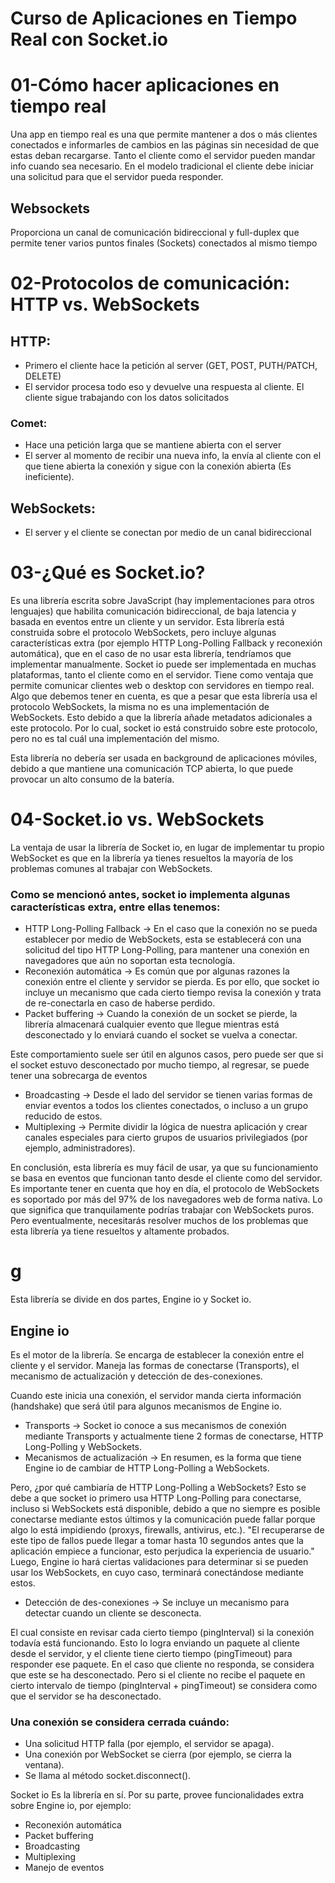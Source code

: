 # Curso de Aplicaciones en Tiempo Real con Socket.io
# 01-Cómo hacer aplicaciones en tiempo real
  Una app en tiempo real es una que permite mantener a dos o más clientes conectados e informarles de cambios en las páginas sin necesidad de que estas deban recargarse.
  Tanto el cliente como el servidor pueden mandar info cuando sea necesario.
  En el modelo tradicional el cliente debe iniciar una solicitud para que el servidor pueda responder.
  ## Websockets
  Proporciona un canal de comunicación bidireccional y full-duplex que permite tener varios puntos finales (Sockets) conectados al mismo tiempo
# 02-Protocolos de comunicación: HTTP vs. WebSockets
  ## HTTP:
  - Primero el cliente hace la petición al server (GET, POST, PUTH/PATCH, DELETE)
  - El servidor procesa todo eso y devuelve una respuesta al cliente. El cliente sigue trabajando con los datos solicitados
  ### Comet:
  - Hace una petición larga que se mantiene abierta con el server
  - El server al momento de recibir una nueva info, la envía al cliente con el que tiene abierta la conexión y sigue con la conexión abierta (Es ineficiente).
  ## WebSockets: 
  - El server y el cliente se conectan por medio de un canal bidireccional

# 03-¿Qué es Socket.io?
  Es una librería escrita sobre JavaScript (hay implementaciones para otros lenguajes) que habilita comunicación bidireccional, de baja latencia y basada en eventos entre un cliente y un servidor.
  Esta librería está construida sobre el protocolo WebSockets, pero incluye algunas características extra (por ejemplo HTTP Long-Polling Fallback y reconexión automática), que en el caso de no usar esta librería, tendríamos que implementar manualmente.
  Socket io puede ser implementada en muchas plataformas, tanto el cliente como en el servidor. Tiene como ventaja que permite comunicar clientes web o desktop con servidores en tiempo real.
  Algo que debemos tener en cuenta, es que a pesar que esta librería usa el protocolo WebSockets, la misma no es una implementación de WebSockets. Esto debido a que la librería añade metadatos adicionales a este protocolo. Por lo cual, socket io está construido sobre este protocolo, pero no es tal cuál una implementación del mismo.

  Esta librería no debería ser usada en background de aplicaciones móviles, debido a que mantiene una comunicación TCP abierta, lo que puede provocar un alto consumo de la batería.
# 04-Socket.io vs. WebSockets
  La ventaja de usar la librería de Socket io, en lugar de implementar tu propio WebSocket es que en la librería ya tienes resueltos la mayoría de los problemas comunes al trabajar con WebSockets.
  ### Como se mencionó antes, socket io implementa algunas características extra, entre ellas tenemos:

  - HTTP Long-Polling Fallback → En el caso que la conexión no se pueda establecer por medio de WebSockets, esta se establecerá con una solicitud del tipo HTTP Long-Polling, para mantener una conexión en navegadores que aún no soportan esta tecnología.
  - Reconexión automática → Es común que por algunas razones la conexión entre el cliente y servidor se pierda. Es por ello, que socket io incluye un mecanismo que cada cierto tiempo revisa la conexión y trata de re-conectarla en caso de haberse perdido.
  - Packet buffering → Cuando la conexión de un socket se pierde, la librería almacenará cualquier evento que llegue mientras está desconectado y lo enviará cuando el socket se vuelva a conectar.

  Este comportamiento suele ser útil en algunos casos, pero puede ser que si el socket estuvo desconectado por mucho tiempo, al regresar, se puede tener una sobrecarga de eventos

  - Broadcasting → Desde el lado del servidor se tienen varias formas de enviar eventos a todos los clientes conectados, o incluso a un grupo reducido de estos.
  - Multiplexing → Permite dividir la lógica de nuestra aplicación y crear canales especiales para cierto grupos de usuarios privilegiados (por ejemplo, administradores).

  En conclusión, esta librería es muy fácil de usar, ya que su funcionamiento se basa en eventos que funcionan tanto desde el cliente como del servidor.
  Es importante tener en cuenta que hoy en día, el protocolo de WebSockets es soportado por más del 97% de los navegadores web de forma nativa. Lo que significa que tranquilamente podrías trabajar con WebSockets puros.
  Pero eventualmente, necesitarás resolver muchos de los problemas que esta librería ya tiene resueltos y altamente probados.

# g
  Esta librería se divide en dos partes, Engine io y Socket io.
  ## Engine io
  Es el motor de la librería. Se encarga de establecer la conexión entre el cliente y el servidor. Maneja las formas de conectarse (Transports), el mecanismo de actualización y detección de des-conexiones.

  Cuando este inicia una conexión, el servidor manda cierta información (handshake) que será útil para algunos mecanismos de Engine io.

  - Transports → Socket io conoce a sus mecanismos de conexión mediante Transports y actualmente tiene 2 formas de conectarse, HTTP Long-Polling y WebSockets.
  - Mecanismos de actualización → En resumen, es la forma que tiene Engine io de cambiar de HTTP Long-Polling a WebSockets.

  Pero, ¿por qué cambiaría de HTTP Long-Polling a WebSockets? Esto se debe a que socket io primero usa HTTP Long-Polling para conectarse, incluso si WebSockets está disponible, debido a que no siempre es posible conectarse mediante estos últimos y la comunicación puede fallar porque algo lo está impidiendo (proxys, firewalls, antivirus, etc.).
  "El recuperarse de este tipo de fallos puede llegar a tomar hasta 10 segundos antes que la aplicación empiece a funcionar, esto perjudica la experiencia de usuario."
  Luego, Engine io hará ciertas validaciones para determinar si se pueden usar los WebSockets, en cuyo caso, terminará conectándose mediante estos.

  - Detección de des-conexiones → Se incluye un mecanismo para detectar cuando un cliente se desconecta.

  El cual consiste en revisar cada cierto tiempo (pingInterval) si la conexión todavía está funcionando. Esto lo logra enviando un paquete al cliente desde el servidor, y el cliente tiene cierto tiempo (pingTimeout) para responder ese paquete.
  En el caso que cliente no responda, se considera que este se ha desconectado. Pero si el cliente no recibe el paquete en cierto intervalo de tiempo (pingInterval + pingTimeout) se considera como que el servidor se ha desconectado.

  ### Una conexión se considera cerrada cuándo:

  - Una solicitud HTTP falla (por ejemplo, el servidor se apaga).
  - Una conexión por WebSocket se cierra (por ejemplo, se cierra la ventana).
  - Se llama al método socket.disconnect().

  Socket io
  Es la librería en sí. Por su parte, provee funcionalidades extra sobre Engine io, por ejemplo:
  - Reconexión automática
  - Packet buffering
  - Broadcasting
  - Multiplexing
  - Manejo de eventos